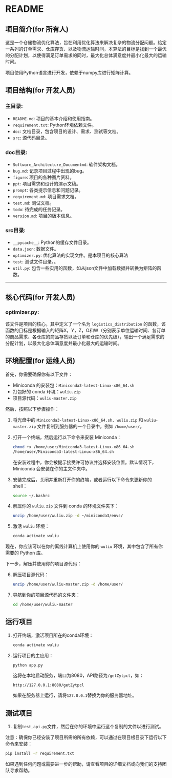 # README

## 项目简介(for 所有人)
这是一个仓储物流优化算法，旨在利用优化算法来解决复杂的物流分配问题。给定一系列的订单需求、仓库存货、以及物流运输时间，本算法的目标是找到一个最优的分配计划，以使得满足订单需求的同时，最大化总体满意度并最小化最大的运输时间。

项目使用Python语言进行开发，依赖于numpy库进行矩阵计算。

## 项目结构(for 开发人员)

### 主目录:
- `README.md`: 项目的基本介绍和使用指南。
- `requirement.txt`: Python环境依赖文件。
- `doc`: 文档目录，包含项目的设计、需求、测试等文档。
- `src`: 源代码目录。

### doc目录:
- `Software_Architecture_Documentmd`: 软件架构文档。
- `bug.md`: 记录项目过程中出现的bug。
- `figure`: 项目的各种图片资料。
- `ppt`: 项目需求和设计的演示文稿。
- `prompt`: 各类提示信息和问题记录。
- `requirement.md`: 项目需求文档。
- `test.md`: 测试文档。
- `todo`: 待完成的任务记录。
- `version.md`: 项目的版本信息。

### src目录:
- `__pycache__`: Python的缓存文件目录。
- `data.json`: 数据文件。
- `optimizer.py`: 优化算法的实现文件。是本项目的核心算法
- `test`: 测试文件目录。。
- `util.py`: 包含一些实用的函数，如从json文件中加载数据并转换为矩阵的函数。

---

## 核心代码(for 开发人员)

### optimizer.py:
该文件是项目的核心，其中定义了一个名为 `logistics_distribution` 的函数，该函数的目标是根据输入的矩阵X，Y，Z，O和W（分别表示单位运输时间、各订单的商品需求、各仓库的商品存货以及订单和仓库的优先级），输出一个满足需求的分配计划，以最大化总体满意度并最小化最大的运输时间。




## 环境配置(for 运维人员)
首先，你需要确保你有以下文件：

- Miniconda 的安装包：`Miniconda3-latest-Linux-x86_64.sh`
- 打包好的 conda 环境：`wuliu.zip`
- 项目源代码：`wuliu-master.zip`

然后，按照以下步骤操作：

1. 将光盘中的 `Miniconda3-latest-Linux-x86_64.sh`、`wuliu.zip` 和 `wuliu-master.zip` 文件复制到服务器的一个目录中，例如 `/home/user/`。

2. 打开一个终端，然后运行以下命令来安装 Miniconda：

    ```bash
    chmod +x /home/user/Miniconda3-latest-Linux-x86_64.sh
    /home/user/Miniconda3-latest-Linux-x86_64.sh
    ```

    在安装过程中，你会被提示接受许可协议并选择安装位置。默认情况下，Miniconda 会安装在你的主文件夹中。

3. 安装完成后，关闭并重新打开你的终端，或者运行以下命令来更新你的 shell：

    ```bash
    source ~/.bashrc
    ```

4. 解压你的 `wuliu.zip` 文件到 conda 的环境文件夹下：

    ```bash
    unzip /home/user/wuliu.zip -d ~/miniconda3/envs/
    ```

5. 激活 `wuliu` 环境：

    ```bash
    conda activate wuliu
    ```

现在，你应该可以在你的离线计算机上使用你的 `wuliu` 环境，其中包含了所有你需要的 Python 库。

下一步，解压并使用你的项目源代码：

6. 解压项目源代码：

    ```bash
    unzip /home/user/wuliu-master.zip -d /home/user/
    ```

7. 导航到你的项目源代码的文件夹：

    ```bash
    cd /home/user/wuliu-master
    ```



## 运行项目

1. 打开终端，激活项目所在的conda环境：

   ```bash
   conda activate wuliu
   ```
   
2. 运行项目的主应用：

   ```bash
   python app.py
   ```
   
   这将在本地启动服务，端口为8080，API路径为`/getZytpcl`，如：

   ```
   http://127.0.0.1:8080/getZytpcl
   ```
   
   如果在服务器上运行，请将`127.0.0.1`替换为你的服务器地址。

## 测试项目

1. 复制`test_api.py`文件，然后在你的环境中运行这个复制的文件以进行测试。

注意：确保你已经安装了项目所需的所有依赖，可以通过在项目根目录下运行以下命令来安装：

```bash
pip install -r requirement.txt
```

如果遇到任何问题或需要进一步的帮助，请查看项目的详细文档或向我们的支持团队寻求帮助。